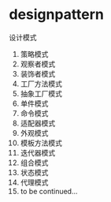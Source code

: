 # designpattern
设计模式

1. 策略模式
2. 观察者模式
3. 装饰者模式
4. 工厂方法模式
5. 抽象工厂模式
6. 单件模式
7. 命令模式
8. 适配器模式
9. 外观模式
10. 模板方法模式
11. 迭代器模式
12. 组合模式
13. 状态模式
14. 代理模式
15. to be continued...
